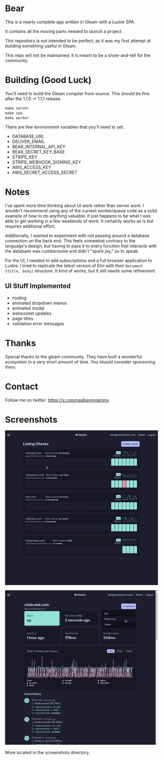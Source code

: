 # Bear

This is a nearly complete app written in Gleam with a Lustre SPA.

It contains all the moving parts needed to launch a project.

This repository is not intended to be perfect, as it was my first attempt at building something useful in Gleam.

This repo will not be maintained; it is meant to be a show-and-tell for the community.


# Building (Good Luck)

You'll need to build the Gleam compiler from source. This should be fine after the 1.1.0 -> 1.1.1 release.

```
make server
make spa
make worker
```

There are few environment variables that you'll need to set:
- DATABASE_URL
- DELIVER_EMAIL
- BEAR_INTERNAL_API_KEY
- BEAR_SECRET_KEY_BASE
- STRIPE_KEY
- STRIPE_WEBHOOK_SIGNING_KEY
- AWS_ACCESS_KEY
- AWS_SECRET_ACCESS_SECRET 

# Notes

I've spent more time thinking about UI work rather than server work. I wouldn't recommend using any of the current worker/queue code as a solid example of how to do anything valuable. It just happens to be what I was able to get working in a few weekends of work. It certainly works as is but requires additional effort.

Additionally, I wanted to experiment with not passing around a database connection on the back end. This feels somewhat contrary to the language's design, but having to pass it to every function that interacts with the database was cumbersome and didn't "spark joy," so to speak.

For the UI, I needed to add subscriptions and a full browser application to Lustre. I tried to replicate the latest version of Elm with their `Document {title, body}` structure. It kind of works, but it still needs some refinement.

## UI Stuff Implemented

- routing
- animated dropdown menus
- animated modal
- websocket updates
- page titles
- validation error messages

# Thanks

Special thanks to the gleam community.  They have built a wonderful ecosystem in a very short amount of time.  You should consider sponsoring them.

# Contact

Follow me on twitter: https://x.com/realbennyjamins


# Screenshots

![Checks Index](screenshots/Screenshot%20from%202024-05-18%2008-02-50.png)

![Checks Details](screenshots/Screenshot%20from%202024-05-18%2008-03-03.png)

More located in the screenshots directory.
